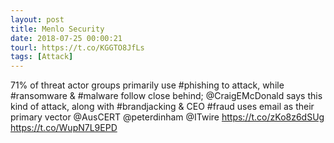 ```yaml
---
layout: post
title: Menlo Security
date: 2018-07-25 00:00:21
tourl: https://t.co/KGGTO8JfLs
tags: [Attack]
---
```

71% of threat actor groups primarily use #phishing to attack, while #ransomware &amp; #malware follow close behind; @CraigEMcDonald says this kind of attack, along with #brandjacking &amp; CEO #fraud uses email as their primary vector @AusCERT @peterdinham @ITwire https://t.co/zKo8z6dSUg https://t.co/WupN7L9EPD